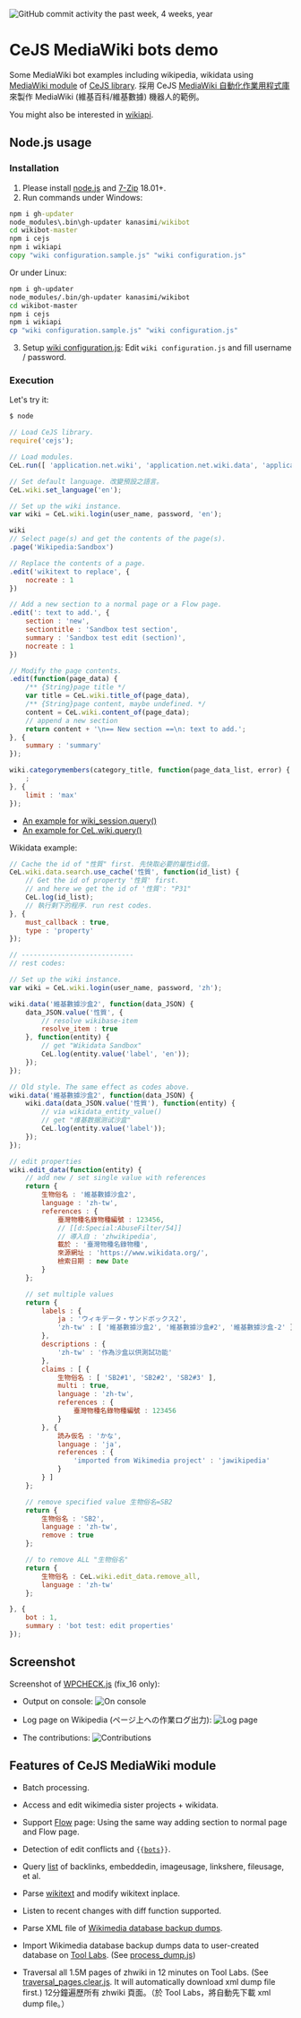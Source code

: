 ﻿![GitHub commit activity the past week, 4 weeks, year](https://img.shields.io/github/commit-activity/y/kanasimi/wikibot.svg)
<!--
[![BCH compliance](https://bettercodehub.com/edge/badge/kanasimi/wikibot?branch=master)](https://bettercodehub.com/)
-->

# CeJS MediaWiki bots demo
Some MediaWiki bot examples including wikipedia, wikidata using [MediaWiki module](https://github.com/kanasimi/CeJS/blob/master/application/net/wiki) of [CeJS library](https://github.com/kanasimi/CeJS).
採用 CeJS [MediaWiki 自動化作業用程式庫](https://github.com/kanasimi/CeJS/blob/master/application/net/wiki)來製作 MediaWiki (維基百科/維基數據) 機器人的範例。

You might also be interested in [wikiapi](https://github.com/kanasimi/wikiapi).

## Node.js usage

### Installation
1. Please install [node.js](https://nodejs.org/) and [7-Zip](https://www.7-zip.org/) 18.01+.
2. Run commands under Windows:
```bat
npm i gh-updater
node_modules\.bin\gh-updater kanasimi/wikibot
cd wikibot-master
npm i cejs
npm i wikiapi
copy "wiki configuration.sample.js" "wiki configuration.js"
```

Or under Linux:
```bash
npm i gh-updater
node_modules/.bin/gh-updater kanasimi/wikibot
cd wikibot-master
npm i cejs
npm i wikiapi
cp "wiki configuration.sample.js" "wiki configuration.js"
```
3. Setup [wiki configuration.js](https://github.com/kanasimi/wikibot/blob/master/wiki%20configuration.sample.js): Edit `wiki configuration.js` and fill username / password.

### Execution
Let's try it:
```bash
$ node
```
```javascript
// Load CeJS library.
require('cejs');

// Load modules.
CeL.run([ 'application.net.wiki', 'application.net.wiki.data', 'application.net.wiki.admin' ]);

// Set default language. 改變預設之語言。
CeL.wiki.set_language('en');

// Set up the wiki instance.
var wiki = CeL.wiki.login(user_name, password, 'en');

wiki
// Select page(s) and get the contents of the page(s).
.page('Wikipedia:Sandbox')

// Replace the contents of a page.
.edit('wikitext to replace', {
	nocreate : 1
})

// Add a new section to a normal page or a Flow page.
.edit(': text to add.', {
	section : 'new',
	sectiontitle : 'Sandbox test section',
	summary : 'Sandbox test edit (section)',
	nocreate : 1
})

// Modify the page contents.
.edit(function(page_data) {
	/** {String}page title */
	var title = CeL.wiki.title_of(page_data),
	/** {String}page content, maybe undefined. */
	content = CeL.wiki.content_of(page_data);
	// append a new section
	return content + '\n== New section ==\n: text to add.';
}, {
	summary : 'summary'
});

wiki.categorymembers(category_title, function(page_data_list, error) {
	;
}, {
	limit : 'max'
});

```

* [An example for wiki_session.query()](https://github.com/kanasimi/wikibot/blob/9727497238c81cfe8189bcafdb6bb17684720a9d/20171025.fix_LintErrors.js)
* [An example for CeL.wiki.query()](https://github.com/kanasimi/wikibot/blob/3913874380093eebae250442c083e74883239620/20171025.fix_LintErrors.js)

Wikidata example:
```javascript
// Cache the id of "性質" first. 先快取必要的屬性id值。
CeL.wiki.data.search.use_cache('性質', function(id_list) {
	// Get the id of property '性質' first.
	// and here we get the id of '性質': "P31"
	CeL.log(id_list);
	// 執行剩下的程序. run rest codes.
}, {
	must_callback : true,
	type : 'property'
});

// ----------------------------
// rest codes:

// Set up the wiki instance.
var wiki = CeL.wiki.login(user_name, password, 'zh');

wiki.data('維基數據沙盒2', function(data_JSON) {
	data_JSON.value('性質', {
		// resolve wikibase-item
		resolve_item : true
	}, function(entity) {
		// get "Wikidata Sandbox"
		CeL.log(entity.value('label', 'en'));
	});
});

// Old style. The same effect as codes above.
wiki.data('維基數據沙盒2', function(data_JSON) {
	wiki.data(data_JSON.value('性質'), function(entity) {
		// via wikidata_entity_value()
		// get "维基数据测试沙盒"
		CeL.log(entity.value('label'));
	});
});

// edit properties
wiki.edit_data(function(entity) {
	// add new / set single value with references
	return {
		生物俗名 : '維基數據沙盒2',
		language : 'zh-tw',
		references : {
			臺灣物種名錄物種編號 : 123456,
			// [[d:Special:AbuseFilter/54]]
			// 導入自 : 'zhwikipedia',
			載於 : '臺灣物種名錄物種',
			來源網址 : 'https://www.wikidata.org/',
			檢索日期 : new Date
		}
	};

	// set multiple values
	return {
		labels : {
			ja : 'ウィキデータ・サンドボックス2',
			'zh-tw' : [ '維基數據沙盒2', '維基數據沙盒#2', '維基數據沙盒-2' ]
		},
		descriptions : {
			'zh-tw' : '作為沙盒以供測試功能'
		},
		claims : [ {
			生物俗名 : [ 'SB2#1', 'SB2#2', 'SB2#3' ],
			multi : true,
			language : 'zh-tw',
			references : {
				臺灣物種名錄物種編號 : 123456
			}
		}, {
			読み仮名 : 'かな',
			language : 'ja',
			references : {
				'imported from Wikimedia project' : 'jawikipedia'
			}
		} ]
	};

	// remove specified value 生物俗名=SB2
	return {
		生物俗名 : 'SB2',
		language : 'zh-tw',
		remove : true
	};

	// to remove ALL "生物俗名"
	return {
		生物俗名 : CeL.wiki.edit_data.remove_all,
		language : 'zh-tw'
	};

}, {
	bot : 1,
	summary : 'bot test: edit properties'
});

```


## Screenshot
Screenshot of [WPCHECK.js](https://github.com/kanasimi/wikibot/blob/master/20151002.WPCHECK.js) (fix_16 only):

* Output on console:
![On console](https://upload.wikimedia.org/wikipedia/commons/7/7c/20151002.WPCHECK.console.c.png)

* Log page on Wikipedia (ページ上への作業ログ出力):
![Log page](https://upload.wikimedia.org/wikipedia/commons/d/da/20151002.WPCHECK.log.c.png)

* The contributions:
![Contributions](https://upload.wikimedia.org/wikipedia/commons/f/f1/20151002.WPCHECK.contributions.c.png)


## Features of CeJS MediaWiki module
* Batch processing.
* Access and edit wikimedia sister projects + wikidata.
* Support [Flow](https://www.mediawiki.org/wiki/Flow) page: Using the same way adding section to normal page and Flow page.
* Detection of edit conflicts and <code>{{[bots](https://meta.wikimedia.org/wiki/Template:Bots)}}</code>.
* Query [list](https://www.mediawiki.org/wiki/API:Lists) of backlinks, embeddedin, imageusage, linkshere, fileusage, et al.
* Parse [wikitext](https://www.mediawiki.org/wiki/Wikitext) and modify wikitext inplace.
* Listen to recent changes with diff function supported.

* Parse XML file of [Wikimedia database backup dumps](http://dumps.wikimedia.org/backup-index.html).
* Import Wikimedia database backup dumps data to user-created database on [Tool Labs](http://tools.wmflabs.org/). (See [process_dump.js](https://github.com/kanasimi/wikibot/blob/master/task/process_dump.js))
* Traversal all 1.5M pages of zhwiki in 12 minutes on Tool Labs. (See [traversal_pages.clear.js](https://github.com/kanasimi/wikibot/blob/master/archive/traversal_pages.clear.js). It will automatically download xml dump file first.) 12分鐘遍歷所有 zhwiki 頁面。（於 Tool Labs，將自動先下載 xml dump file。）
